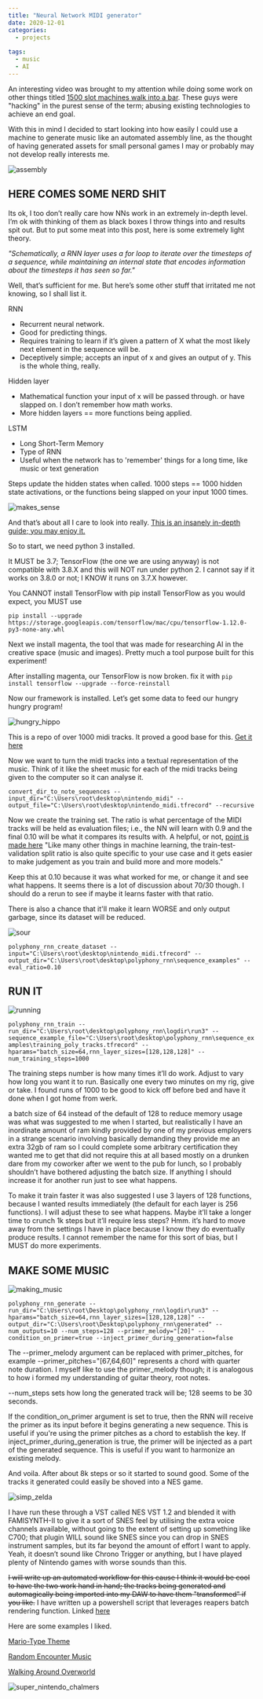 ```yaml
---
title: "Neural Network MIDI generator"
date: 2020-12-01
categories:
  - projects
  
tags:
  - music
  - AI
---
```


An interesting video was brought to my attention while doing some work on other things titled [1500 slot machines walk into a bar](https://www.youtube.com/watch?v=E8Lhqri8tZk). These guys were "hacking" in the purest sense of the term; abusing existing technologies to achieve an end goal.

With this in mind I decided to start looking into how easily I could use a machine to generate music like an automated assembly line, as the thought of having generated assets for small personal games I may or probably may not develop really interests me.

![assembly](/assets/images/music_nn/739C258B-8451-4605-B79D-A1016C463114.gif)


## HERE COMES SOME NERD SHIT

Its ok, I too don’t really care how NNs work in an extremely in-depth level. I’m ok with thinking of them as black boxes I throw things into and results spit out. But to put some meat into this post, here is some extremely light theory.

*"Schematically, a RNN layer uses a for loop to iterate over the timesteps of a sequence, while maintaining an internal state that encodes information about the timesteps it has seen so far."*

Well, that’s sufficient for me. But here’s some other stuff that irritated me not knowing, so I shall list it.

RNN  
- Recurrent neural network. 
- Good for predicting things. 
- Requires training to learn if it’s given a pattern of X what the most likely next element in the sequence will be.
- Deceptively simple; accepts an input of x and gives an output of y. This is the whole thing, really.

Hidden layer 
- Mathematical function your input of x will be passed through. or have slapped on. I don’t remember how math works. 
- More hidden layers == more functions being applied.

LSTM
- Long Short-Term Memory 
- Type of RNN
- Useful when the network has to 'remember' things for a long time, like music or text generation

Steps update the hidden states when called. 1000 steps == 1000 hidden state activations, or the functions being slapped on your input 1000 times.

![makes_sense](/assets/images/music_nn/706074E0-040D-48DB-9D3A-F53F3E091DC5.gif)

And that’s about all I care to look into really. [This is an insanely in-depth guide; you may enjoy it.](http://karpathy.github.io/2015/05/21/rnn-effectiveness/)

So to start, we need python 3 installed.

It MUST be 3.7; TensorFlow (the one we are using anyway) is not compatible with 3.8.X and this will NOT run under python 2. I cannot say if it works on 3.8.0 or not; I KNOW it runs on 3.7.X however.

You CANNOT install TensorFlow with pip install TensorFlow as you would expect, you MUST use

````pip install --upgrade https://storage.googleapis.com/tensorflow/mac/cpu/tensorflow-1.12.0-py3-none-any.whl````

Next we install magenta, the tool that was made for researching AI in the creative space (music and images). Pretty much a tool purpose built for this experiment!

After installing magenta, our TensorFlow is now broken. fix it with
````pip install tensorflow --upgrade --force-reinstall````

Now our framework is installed. Let’s get some data to feed our hungry hungry program!

![hungry_hippo](/assets/images/music_nn/01C0F242-49A8-460A-9357-B15F54F8CA06.gif)


This is a repo of over 1000 midi tracks. It proved a good base for this. [Get it here](https://drive.google.com/open?id=14e0MCJD7RH_m7CpsFZWPIpO0WgQrwi64)

Now we want to turn the midi tracks into a textual representation of the music. Think of it like the sheet music for each of the midi tracks being given to the computer so it can analyse it.

````convert_dir_to_note_sequences --input_dir="C:\Users\root\desktop\nintendo_midi" --output_file="C:\Users\root\desktop\nintendo_midi.tfrecord" --recursive````

Now we create the training set. The ratio is what percentage of the MIDI tracks will be held as evaluation files; i.e., the NN will learn with 0.9 and the final 0.10 will be what it compares its results with. A helpful, or not, [point is made here](https://towardsdatascience.com/train-validation-and-test-sets-72cb40cba9e7) "Like many other things in machine learning, the train-test-validation split ratio is also quite specific to your use case and it gets easier to make judgement as you train and build more and more models." 

Keep this at 0.10 because it was what worked for me, or change it and see what happens. It seems there is a lot of discussion about 70/30 though. I should do a rerun to see if maybe it learns faster with that ratio. 

There is also a chance that it'll make it learn WORSE and only output garbage, since its dataset will be reduced.

![sour](/assets/images/music_nn/0D5FABDF-5C66-4F66-B7F0-AC6D7E60B7E4.gif)


````polyphony_rnn_create_dataset --input="C:\Users\root\desktop\nintendo_midi.tfrecord" --output_dir="C:\Users\root\desktop\polyphony_rnn\sequence_examples" --eval_ratio=0.10````


## RUN IT

![running](/assets/images/music_nn/1B83277E-1E2B-4167-A7AD-3789A75144CF.gif)


````polyphony_rnn_train --run_dir="C:\Users\root\desktop\polyphony_rnn\logdir\run3" --sequence_example_file="C:\Users\root\desktop\polyphony_rnn\sequence_examples\training_poly_tracks.tfrecord" --hparams="batch_size=64,rnn_layer_sizes=[128,128,128]" --num_training_steps=1000````

The training steps number is how many times it’ll do work. Adjust to vary how long you want it to run. Basically one every two minutes on my rig, give or take. I found runs of 1000 to be good to kick off before bed and have it done when I got home from werk.


a batch size of 64 instead of the default of 128 to reduce memory usage was what was suggested to me when I started, but realistically I have an inordinate amount of ram kindly provided by one of my previous employers in a strange scenario involving basically demanding they provide me an extra 32gb of ram so I could complete some arbitrary certification they wanted me to get that did not require this at all based mostly on a drunken dare from my coworker after we went to the pub for lunch, so I probably shouldn’t have bothered adjusting the batch size. If anything I should increase it for another run just to see what happens. 

To make it train faster it was also suggested I use 3 layers of 128 functions, because I wanted results immediately (the default for each layer is 256 functions). I will adjust these to see what happens. Maybe it’ll take a longer time to crunch 1k steps but it’ll require less steps? Hmm. it’s hard to move away from the settings I have in place because I know they do eventually produce results. I cannot remember the name for this sort of bias, but I MUST do more experiments.


## MAKE SOME MUSIC

![making_music](/assets/images/music_nn/E8278156-4E01-495C-B8B2-081D0E40A40F.gif)

````polyphony_rnn_generate --run_dir="C:\Users\root\Desktop\polyphony_rnn\logdir\run3" --hparams="batch_size=64,rnn_layer_sizes=[128,128,128]" --output_dir="C:\Users\root\Desktop\polyphony_rnn\generated" --num_outputs=10 --num_steps=128 --primer_melody="[20]" --condition_on_primer=true --inject_primer_during_generation=false````



The --primer_melody argument can be replaced with primer_pitches, for example --primer_pitches="[67,64,60]" represents a chord with quarter note duration. I myself like to use the primer_melody though; it is analogous to how i formed my understanding of guitar theory, root notes.

--num_steps sets how long the generated track will be; 128 seems to be 30 seconds. 

If the condition_on_primer argument is set to true, then the RNN will receive the primer as its input before it begins generating a new sequence. This is useful if you're using the primer pitches as a chord to establish the key. If inject_primer_during_generation is true, the primer will be injected as a part of the generated sequence. This is useful if you want to harmonize an existing melody.


And voila. After about 8k steps or so it started to sound good. Some of the tracks it generated could easily be shoved into a NES game.

![simp_zelda](/assets/images/music_nn/455FC722-3E6F-4EC5-9C31-765709D924FC.jpeg)

I have run these through a VST called NES VST 1.2 and blended it with FAMISYNTH-II to give it a sort of SNES feel by utilising the extra voice channels available, without going to the extent of setting up something like C700; that plugin WILL sound like SNES since you can drop in SNES instrument samples, but its far beyond the amount of effort I want to apply. Yeah, it doesn’t sound like Chrono Trigger or anything, but I have played plenty of Nintendo games with worse sounds than this.

~~I will write up an automated workflow for this cause I think it would be cool to have the two work hand in hand; the tracks being generated and automagically being imported into my DAW to have them "transformed" if you like.~~
I have written up a powershell script that leverages reapers batch rendering function. Linked [here](https://raw.githubusercontent.com/onecloudemoji/onecloudemoji.github.io/master/assets/images/music_nn/automated_render.ps1)

Here are some examples I liked.

[Mario-Type Theme](https://raw.githubusercontent.com/onecloudemoji/onecloudemoji.github.io/master/assets/images/music_nn/2020-12-02_201608_01.mp3)

[Random Encounter Music](https://raw.githubusercontent.com/onecloudemoji/onecloudemoji.github.io/master/assets/images/music_nn/2020-11-28_173918_09.mp3)

[Walking Around Overworld](https://raw.githubusercontent.com/onecloudemoji/onecloudemoji.github.io/master/assets/images/music_nn/2020-11-29_183201_09.mp3)


![super_nintendo_chalmers](/assets/images/music_nn/35341855-8335-4908-882E-6BF71C16E047.jpeg)





